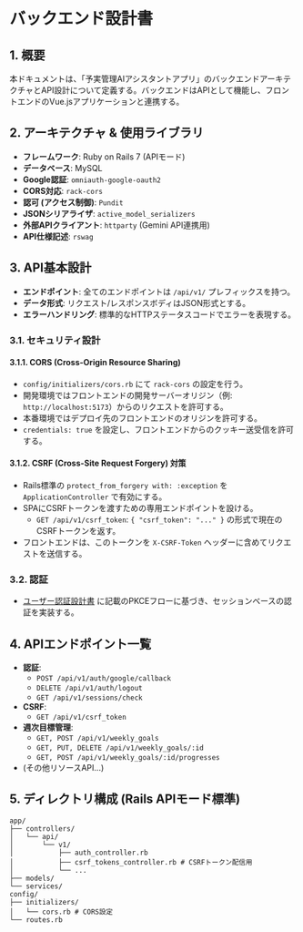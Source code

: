 # バックエンド設計書

## 1. 概要

本ドキュメントは、「予実管理AIアシスタントアプリ」のバックエンドアーキテクチャとAPI設計について定義する。バックエンドはAPIとして機能し、フロントエンドのVue.jsアプリケーションと連携する。

## 2. アーキテクチャ & 使用ライブラリ

- **フレームワーク**: Ruby on Rails 7 (APIモード)
- **データベース**: MySQL
- **Google認証**: `omniauth-google-oauth2`
- **CORS対応**: `rack-cors`
- **認可 (アクセス制御)**: `Pundit`
- **JSONシリアライザ**: `active_model_serializers`
- **外部APIクライアント**: `httparty` (Gemini API連携用)
- **API仕様記述**: `rswag`

## 3. API基本設計

- **エンドポイント**: 全てのエンドポイントは `/api/v1/` プレフィックスを持つ。
- **データ形式**: リクエスト/レスポンスボディはJSON形式とする。
- **エラーハンドリング**: 標準的なHTTPステータスコードでエラーを表現する。

### 3.1. セキュリティ設計

#### 3.1.1. CORS (Cross-Origin Resource Sharing)

- `config/initializers/cors.rb` にて `rack-cors` の設定を行う。
- 開発環境ではフロントエンドの開発サーバーオリジン（例: `http://localhost:5173`）からのリクエストを許可する。
- 本番環境ではデプロイ先のフロントエンドのオリジンを許可する。
- `credentials: true` を設定し、フロントエンドからのクッキー送受信を許可する。

#### 3.1.2. CSRF (Cross-Site Request Forgery) 対策

- Rails標準の `protect_from_forgery with: :exception` を `ApplicationController` で有効にする。
- SPAにCSRFトークンを渡すための専用エンドポイントを設ける。
    - `GET /api/v1/csrf_token`: `{ "csrf_token": "..." }` の形式で現在のCSRFトークンを返す。
- フロントエンドは、このトークンを `X-CSRF-Token` ヘッダーに含めてリクエストを送信する。

### 3.2. 認証

- [ユーザー認証設計書](./01_user_authentication.md) に記載のPKCEフローに基づき、セッションベースの認証を実装する。

## 4. APIエンドポイント一覧

- **認証**: 
    - `POST /api/v1/auth/google/callback`
    - `DELETE /api/v1/auth/logout`
    - `GET /api/v1/sessions/check`
- **CSRF**: 
    - `GET /api/v1/csrf_token`
- **週次目標管理**: 
    - `GET, POST /api/v1/weekly_goals`
    - `GET, PUT, DELETE /api/v1/weekly_goals/:id`
    - `GET, POST /api/v1/weekly_goals/:id/progresses`
- (その他リソースAPI...)

## 5. ディレクトリ構成 (Rails APIモード標準)

```
app/
├── controllers/
│   └── api/
│       └── v1/
│           ├── auth_controller.rb
│           ├── csrf_tokens_controller.rb # CSRFトークン配信用
│           └── ...
├── models/
└── services/
config/
├── initializers/
│   └── cors.rb # CORS設定
└── routes.rb
```